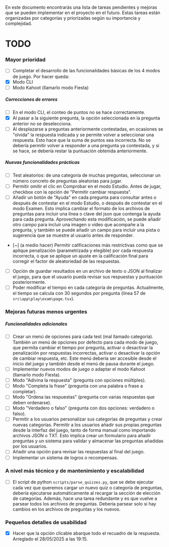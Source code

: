 En este documento encontrarás una lista de tareas pendientes y mejoras que se pueden implementar en el proyecto en el futuro. Estas tareas están organizadas por categorías y priorizadas según su importancia y complejidad.

# TODO

### Mayor prioridad

- [ ] Completar el desarrollo de las funcionalidades básicas de los 4 modos de juego. Por hacer queda:
- [x] Modo CLI
- [ ] Modo Kahoot (llamarlo modo Fiesta)

##### Correcciones de errores

- [ ] En el modo CLI, el conteo de puntos no se hace correctamente.
- [x] Al pasar a la siguiente pregunta, la opción seleccionada en la pregunta anterior no se deselecciona.
- [ ] Al desplazarse a preguntas anteriormente contestadas, en ocasiones se "olvida" la respuesta indicada y se permite volver a seleccionar una respuesta. Esto hace que la suma de puntos sea incorrecta. No se debería permitir volver a responder a una pregunta ya contestada, y si se hace, se debería restar la puntuación obtenida anteriormente.

##### Nuevas funcionalidades prácticas

- [ ] Test aleatorios: de una categoría de muchas preguntas, seleccionar un número concreto de preguntas aleatorias para jugar.
- [ ] Permitir omitir el clic en Comprobar en el modo Estudio. Antes de jugar, checkbox con la opción de "Permitir cambiar respuesta".
- [ ] Añadir un botón de "Ayuda" en cada pregunta para consultar antes o después de contestar en el modo Estudio, o después de contestar en el modo Examen. Esto implica cambiar el formato de los archivos de preguntas para incluir una línea o clave del json que contenga la ayuda para cada pregunta. Aprovechando esta modificación, se puede añadir otro campo para incluir una imagen o vídeo que acompañe a la pregunta, y también se puede añadir un campo para incluir una pista o sugerencia que se muestre al usuario antes de responder.
- [~] (a medio hacer) Permitir calificaciones más restrictivas como que se aplique penalización (parametrizada y elegible) por cada respuesta incorrecta, o que se aplique un ajuste en la calificación final para corregir el factor de aleatoriedad de las respuestas.
- [ ] Opción de guardar resultados en un archivo de texto o JSON al finalizar el juego, para que el usuario pueda revisar sus respuestas y puntuación posteriormente.
- [ ] Poder modificar el tiempo en cada categoría de preguntas. Actualmente, el tiempo se calcula con 30 segundos por pregunta (línea 57 de `src\app\play\exam\page.tsx`).

### Mejoras futuras menos urgentes

##### Funcionalidades adicionales

- [ ] Crear un menú de opciones para cada test (mal llamado categoría). También un menú de opciones por defecto para cada modo de juego, que permita cambiar el tiempo por pregunta, activar o desactivar la penalización por respuestas incorrectas, activar o desactivar la opción de cambiar respuesta, etc. Este menú debería ser accesible desde el inicio del juego y también desde el menú de pausa durante el juego.
- [ ] Implementar nuevos modos de juego o adaptar el modo Kahoot (llamarlo modo Fiesta).
- [ ] Modo "Adivina la respuesta" (pregunta con opciones múltiples).
- [ ] Modo "Completa la frase" (pregunta con una palabra o frase a completar).
- [ ] Modo "Ordena las respuestas" (pregunta con varias respuestas que deben ordenarse).
- [ ] Modo "Verdadero o falso" (pregunta con dos opciones: verdadero o falso).
- [ ] Permitir a los usuarios personalizar sus categorías de preguntas y crear nuevas categorías. Permitir a los usuarios añadir sus propias preguntas desde la interfaz del juego, tanto de forma manual como importando archivos JSON o TXT. Esto implica crear un formulario para añadir preguntas y un sistema para validar y almacenar las preguntas añadidas por los usuarios.
- [ ] Añadir una opción para revisar las respuestas al final del juego.
- [ ] Implementar un sistema de logros o recompensas.

### A nivel más técnico y de mantenimiento y escalabilidad
- [ ] El script de python `scripts/parse_quizzes.py`, que se debe ejecutar cada vez que queremos cargar un nuevo quiz o categoría de preguntas, debería ejecutarse automáticamente al recargar la sección de elección de categorías. Además, hace una tarea redundante y es que vuelve a parsear todos los archivos de preguntas. Debería parsear solo si hay cambios en los archivos de preguntas y los nuevos.

### Pequeños detalles de usabilidad
- [x] Hacer que la opción clicable abarque todo el recuadro de la respuesta. Arreglado el 28/05/2025 a las 19:15.
